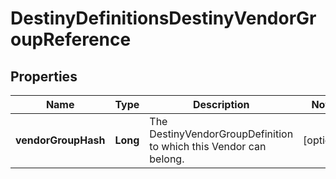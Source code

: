 
# DestinyDefinitionsDestinyVendorGroupReference

## Properties
Name | Type | Description | Notes
------------ | ------------- | ------------- | -------------
**vendorGroupHash** | **Long** | The DestinyVendorGroupDefinition to which this Vendor can belong. |  [optional]



